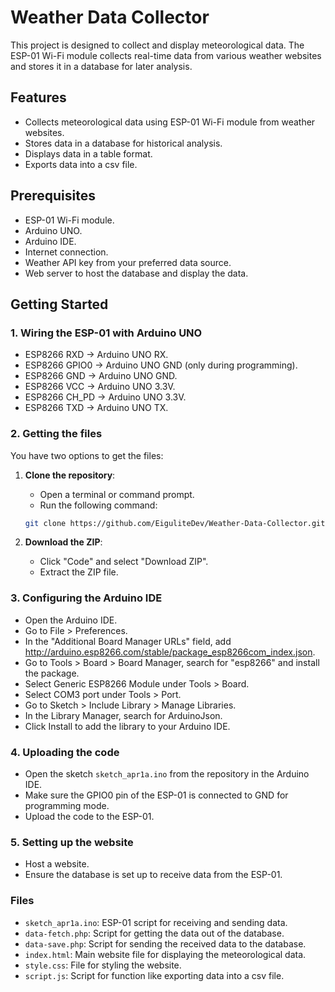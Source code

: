 # Weather Data Collector

This project is designed to collect and display meteorological data. The ESP-01 Wi-Fi module collects real-time data from various weather websites and stores it in a database for later analysis.

## Features

- Collects meteorological data using ESP-01 Wi-Fi module from weather websites.
- Stores data in a database for historical analysis.
- Displays data in a table format.
- Exports data into a csv file.

## Prerequisites

- ESP-01 Wi-Fi module.
- Arduino UNO.
- Arduino IDE.
- Internet connection.
- Weather API key from your preferred data source.
- Web server to host the database and display the data.

## Getting Started

### 1. Wiring the ESP-01 with Arduino UNO

-	ESP8266 RXD -> Arduino UNO RX.
-	ESP8266 GPIO0 -> Arduino UNO GND (only during programming).
-	ESP8266 GND -> Arduino UNO GND.
-	ESP8266 VCC -> Arduino UNO 3.3V.
-	ESP8266 CH_PD -> Arduino UNO 3.3V.
-	ESP8266 TXD -> Arduino UNO TX.

### 2. Getting the files

You have two options to get the files:

  1. **Clone the repository**:
     - Open a terminal or command prompt.
     - Run the following command:
     ```sh
     git clone https://github.com/EiguliteDev/Weather-Data-Collector.git
     ```

  2. **Download the ZIP**:
     - Click "Code" and select "Download ZIP".
     - Extract the ZIP file.

### 3. Configuring the Arduino IDE

- Open the Arduino IDE.
- Go to File > Preferences.
- In the "Additional Board Manager URLs" field, add http://arduino.esp8266.com/stable/package_esp8266com_index.json.
- Go to Tools > Board > Board Manager, search for "esp8266" and install the package.
- Select Generic ESP8266 Module under Tools > Board.
- Select COM3 port under Tools > Port.
- Go to Sketch > Include Library > Manage Libraries.
- In the Library Manager, search for ArduinoJson.
- Click Install to add the library to your Arduino IDE.

### 4. Uploading the code

- Open the sketch `sketch_apr1a.ino` from the repository in the Arduino IDE.
- Make sure the GPIO0 pin of the ESP-01 is connected to GND for programming mode.
- Upload the code to the ESP-01.

### 5. Setting up the website

- Host a website.
- Ensure the database is set up to receive data from the ESP-01.

### Files

- `sketch_apr1a.ino`: ESP-01 script for receiving and sending data.
- `data-fetch.php`: Script for getting the data out of the database.
- `data-save.php`: Script for sending the received data to the database.
- `index.html`: Main website file for displaying the meteorological data.
- `style.css`: File for styling the website.
- `script.js`: Script for function like exporting data into a csv file.
